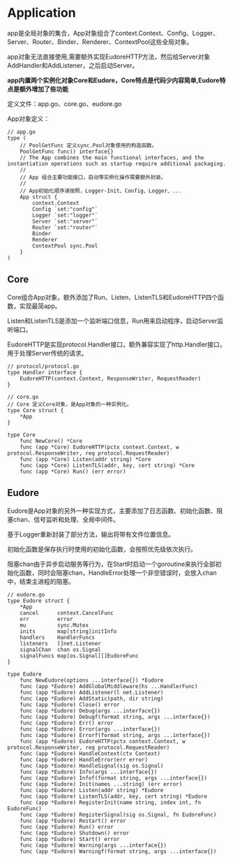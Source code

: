 # Application

app是全局对象的集合，App对象组合了context.Context、Config、Logger、Server、Router、Binder、Renderer、ContextPool这些全局对象。

app对象无法直接使用,需要额外实现EudoreHTTP方法，然后给Server对象AddHandler和AddListener，之后启动Server。

**app内置两个实例化对象Core和Eudore，Core特点是代码少内容简单,Eudore特点是额外增加了些功能**

定义文件：app.go、core.go、eudore.go

App对象定义：

```golang
// app.go
type (
	// PoolGetFunc 定义sync.Pool对象使用的构造函数。
	PoolGetFunc func() interface{}
	// The App combines the main functional interfaces, and the instantiation operations such as startup require additional packaging.
	//
	// App 组合主要功能接口，启动等实例化操作需要额外封装。
	//
	// App初始化顺序请按照，Logger-Init、Config、Logger、...
	App struct {
		context.Context
		Config `set:"config"`
		Logger `set:"logger"`
		Server `set:"server"`
		Router `set:"router"`
		Binder
		Renderer
		ContextPool sync.Pool
	}
)

```

## Core

Core组合App对象，额外添加了Run、Listen、ListenTLS和EudoreHTTP四个函数，实现最简app。

Listen和ListenTLS是添加一个监听端口信息，Run用来启动程序，启动Server监听端口。

EudoreHTTP是实现protocol.Handler接口，额外兼容实现了http.Handler接口，用于处理Server传统的请求。

```golang
// protocol/protocol.go
type Handler interface {
	EudoreHTTP(context.Context, ResponseWriter, RequestReader)
}

// core.go
// Core 定义Core对象，是App对象的一种实例化。
type Core struct {
	*App
}
```

```godoc
type Core
    func NewCore() *Core
    func (app *Core) EudoreHTTP(pctx context.Context, w protocol.ResponseWriter, req protocol.RequestReader)
    func (app *Core) Listen(addr string) *Core
    func (app *Core) ListenTLS(addr, key, cert string) *Core
    func (app *Core) Run() (err error)
```

## Eudore

Eudore是App对象的另外一种实现方式，主要添加了日志函数、初始化函数、阻塞chan、信号监听和处理、全局中间件。

基于Logger重新封装了部分方法，输出将带有文件位置信息。

初始化函数是保存执行时使用的初始化函数，会按照优先级依次执行。

阻塞chan由于异步启动服务等行为，在Start时启动一个goroutine来执行全部初始化函数，同时会阻塞chan，HandleError处理一个非空错误时，会放入chan中，结束主进程的阻塞。

```golang
// eudore.go
type Eudore struct {
	*App
	cancel      context.CancelFunc
	err         error
	mu          sync.Mutex
	inits       map[string]initInfo
	handlers    HandlerFuncs
	listeners   []net.Listener
	signalChan  chan os.Signal
	signalFuncs map[os.Signal][]EudoreFunc
}
```

```godoc
type Eudore
    func NewEudore(options ...interface{}) *Eudore
    func (app *Eudore) AddGlobalMiddleware(hs ...HandlerFunc)
    func (app *Eudore) AddListener(l net.Listener)
    func (app *Eudore) AddStatic(path, dir string)
    func (app *Eudore) Close() error
    func (app *Eudore) Debug(args ...interface{})
    func (app *Eudore) Debugf(format string, args ...interface{})
    func (app *Eudore) Err() error
    func (app *Eudore) Error(args ...interface{})
    func (app *Eudore) Errorf(format string, args ...interface{})
    func (app *Eudore) EudoreHTTP(pctx context.Context, w protocol.ResponseWriter, req protocol.RequestReader)
    func (app *Eudore) HandleContext(ctx Context)
    func (app *Eudore) HandleError(err error)
    func (app *Eudore) HandleSignal(sig os.Signal)
    func (app *Eudore) Info(args ...interface{})
    func (app *Eudore) Infof(format string, args ...interface{})
    func (app *Eudore) Init(names ...string) (err error)
    func (app *Eudore) Listen(addr string) *Eudore
    func (app *Eudore) ListenTLS(addr, key, cert string) *Eudore
    func (app *Eudore) RegisterInit(name string, index int, fn EudoreFunc)
    func (app *Eudore) RegisterSignal(sig os.Signal, fn EudoreFunc)
    func (app *Eudore) Restart() error
    func (app *Eudore) Run() error
    func (app *Eudore) Shutdown() error
    func (app *Eudore) Start() error
    func (app *Eudore) Warning(args ...interface{})
    func (app *Eudore) Warningf(format string, args ...interface{})
```